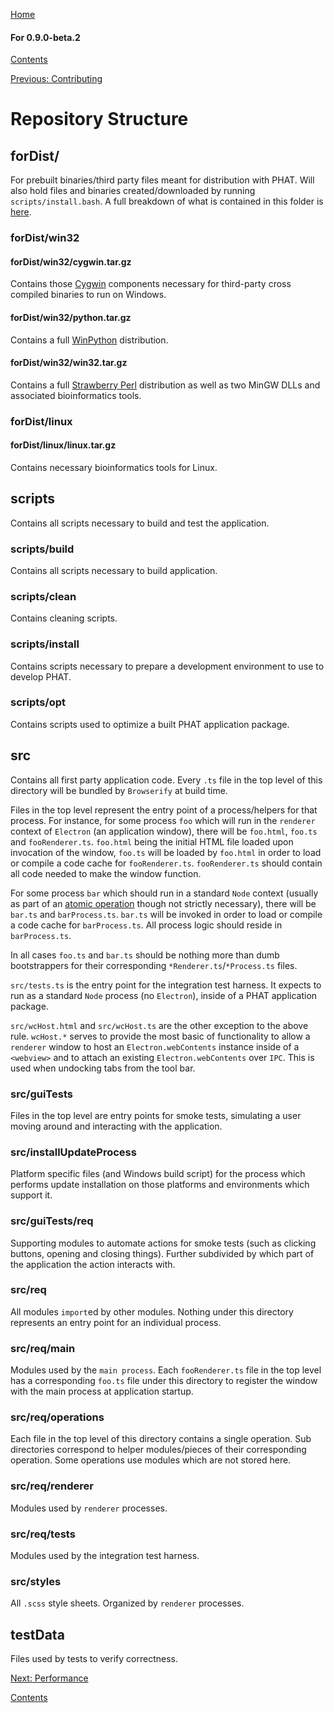 [Home](https://chgibb.github.io/PHATDocs/)

#### For 0.9.0-beta.2
[Contents](https://chgibb.github.io/PHATDocs/docs/releases/0.9.0-beta.2/home)

[Previous: Contributing](https://chgibb.github.io/PHATDocs/docs/releases/0.9.0-beta.2/contributingGuide)

# Repository Structure

## forDist/
For prebuilt binaries/third party files meant for distribution with PHAT. Will also hold files and binaries created/downloaded by running ```scripts/install.bash```. A full breakdown of what is contained in this folder is [here](https://github.com/chgibb/PHAT/blob/master/bundledThirdPartyDependencies.md).

### forDist/win32  

#### forDist/win32/cygwin.tar.gz
Contains those [Cygwin](https://cygwin.com/) components necessary for third-party cross compiled binaries to run on Windows.

#### forDist/win32/python.tar.gz
Contains a full [WinPython](https://winpython.github.io/) distribution.   

#### forDist/win32/win32.tar.gz
Contains a full [Strawberry Perl](http://strawberryperl.com/) distribution as well as two MinGW DLLs and associated bioinformatics tools.

### forDist/linux

#### forDist/linux/linux.tar.gz
Contains necessary bioinformatics tools for Linux.

## scripts
Contains all scripts necessary to build and test the application.

### scripts/build  
Contains all scripts necessary to build application.

### scripts/clean
Contains cleaning scripts.

### scripts/install
Contains scripts necessary to prepare a development environment to use to develop PHAT.

### scripts/opt
Contains scripts used to optimize a built PHAT application package.

## src
Contains all first party application code. Every ```.ts``` file in the top level of this directory will be bundled by ```Browserify``` at build time.   

Files in the top level represent the entry point of a process/helpers for that process. For instance, for some process ```foo``` which will run in the ```renderer``` context of ```Electron``` (an application window), there will be ```foo.html```, ```foo.ts``` and ```fooRenderer.ts```. ```foo.html``` being the initial HTML file loaded upon invocation of the window, ```foo.ts``` will be loaded by ```foo.html``` in order to load or compile a code cache for ```fooRenderer.ts```. ```fooRenderer.ts``` should contain all code needed to make the window function.  


For some process ```bar``` which should run in a standard ```Node``` context (usually as part of an [atomic operation](https://github.com/chgibb/PHAT/blob/0.9.0-beta.2/src/req/operations/atomicOperations.ts) though not strictly necessary), there will be ```bar.ts``` and ```barProcess.ts```. ```bar.ts``` will be invoked in order to load or compile a code cache for ```barProcess.ts```. All process logic should reside in ```barProcess.ts```.

In all cases ```foo.ts``` and ```bar.ts``` should be nothing more than dumb bootstrappers for their corresponding ```*Renderer.ts```/```*Process.ts``` files.

```src/tests.ts``` is the entry point for the integration test harness. It expects to run as a standard ```Node``` process (no ```Electron```), inside of a PHAT application package.

```src/wcHost.html``` and ```src/wcHost.ts``` are the other exception to the above rule. ```wcHost.*``` serves to provide the most basic of functionality to allow a ```renderer``` window to host an ```Electron.webContents``` instance inside of a ```<webview>``` and to attach an existing ```Electron.webContents``` over ```IPC```. This is used when undocking tabs from the tool bar.

### src/guiTests
Files in the top level are entry points for smoke tests, simulating a user moving around and interacting with the application.

### src/installUpdateProcess
Platform specific files (and Windows build script) for the process which performs update installation on those platforms and environments which support it.

### src/guiTests/req
Supporting modules to automate actions for smoke tests (such as clicking buttons, opening and closing things). Further subdivided by which part of the application the action interacts with.

### src/req
All modules ```import```ed by other modules. Nothing under this directory represents an entry point for an individual process.

### src/req/main
Modules used by the ```main process```. Each ```fooRenderer.ts``` file in the top level has a corresponding ```foo.ts``` file under this directory to register the window with the main process at application startup.

### src/req/operations
Each file in the top level of this directory contains a single operation. Sub directories correspond to helper modules/pieces of their corresponding operation. Some operations use modules which are not stored here.

### src/req/renderer
Modules used by ```renderer``` processes.

### src/req/tests
Modules used by the integration test harness.

### src/styles
All ```.scss``` style sheets. Organized by ```renderer``` processes.

## testData
Files used by tests to verify correctness. 

[Next: Performance](https://chgibb.github.io/PHATDocs/docs/releases/0.9.0-beta.2/performance)

[Contents](https://chgibb.github.io/PHATDocs/docs/releases/0.9.0-beta.2/home)